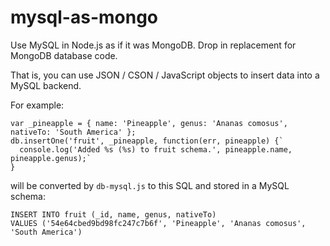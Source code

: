 # mysql-as-mongo
Use MySQL in Node.js as if it was MongoDB. 
Drop in replacement for MongoDB database code.

That is, you can use JSON / CSON / JavaScript objects to insert data into a MySQL backend.

For example:

```
var _pineapple = { name: 'Pineapple', genus: 'Ananas comosus', nativeTo: 'South America' };
db.insertOne('fruit', _pineapple, function(err, pineapple) {`
  console.log('Added %s (%s) to fruit schema.', pineapple.name, pineapple.genus);`
}
```

will be converted by `db-mysql.js` to this SQL and stored in a MySQL schema:

```
INSERT INTO fruit (_id, name, genus, nativeTo) 
VALUES ('54e64cbed9bd98fc247c7b6f', 'Pineapple', 'Ananas comosus', 'South America')
```

